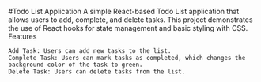 
#Todo List Application
A simple React-based Todo List application that allows users to add, complete, and delete tasks. This project demonstrates the use of React hooks for state management and basic styling with CSS.
Features

    Add Task: Users can add new tasks to the list.
    Complete Task: Users can mark tasks as completed, which changes the background color of the task to green.
    Delete Task: Users can delete tasks from the list.

